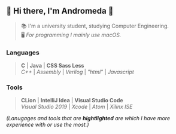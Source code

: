 ## 🎄 Hi there, I'm Andromeda 🎄
> 📚 I'm a university student, studying Computer Engineering.  
> 🖥️ *For programming I mainly use macOS.*
### Languages
> **C** | **Java** | **CSS Sass Less**  
> *C++* | *Assembly* | *Verilog* | *"html"* | *Javascript*
### Tools
> **CLion** | **IntelliJ Idea** | **Visual Studio Code**  
> *Visual Studio 2019* | *Xcode* | *Atom* | *Xilinx ISE*

*(Lanugages and tools that are **hightlighted** are which I have more experience with or use the most.)*
